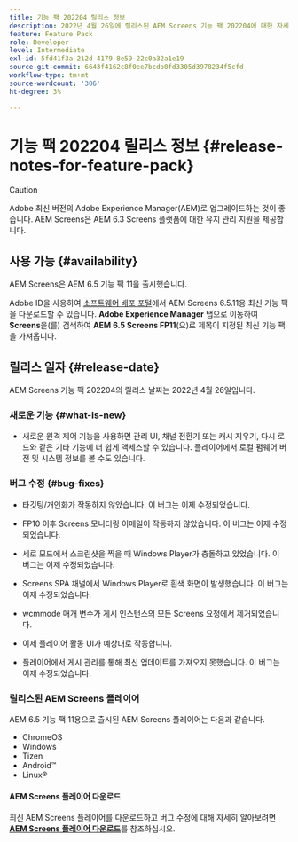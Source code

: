 ```yaml
---
title: 기능 팩 202204 릴리스 정보
description: 2022년 4월 26일에 릴리스된 AEM Screens 기능 팩 202204에 대한 자세한 내용을 알아보십시오.
feature: Feature Pack
role: Developer
level: Intermediate
exl-id: 5fd41f3a-212d-4179-8e59-22c0a32a1e19
source-git-commit: 6643f4162c8f0ee7bcdb0fd3305d3978234f5cfd
workflow-type: tm+mt
source-wordcount: '306'
ht-degree: 3%

---
```


# 기능 팩 202204 릴리스 정보 {#release-notes-for-feature-pack}

>[!CAUTION]
>Adobe 최신 버전의 Adobe Experience Manager(AEM)로 업그레이드하는 것이 좋습니다. AEM Screens은 AEM 6.3 Screens 플랫폼에 대한 유지 관리 지원을 제공합니다.

## 사용 가능 {#availability}

AEM Screens은 AEM 6.5 기능 팩 11을 출시했습니다.

Adobe ID을 사용하여 [소프트웨어 배포 포털](https://experience.adobe.com/#/downloads/content/software-distribution/en/aem.html)에서 AEM Screens 6.5.11용 최신 기능 팩을 다운로드할 수 있습니다. **Adobe Experience Manager** 탭으로 이동하여 **Screens**&#x200B;을(를) 검색하여 **AEM 6.5 Screens FP11**(으)로 제목이 지정된 최신 기능 팩을 가져옵니다.

## 릴리스 일자 {#release-date}

AEM Screens 기능 팩 202204의 릴리스 날짜는 2022년 4월 26일입니다.

### 새로운 기능 {#what-is-new}

* 새로운 원격 제어 기능을 사용하면 관리 UI, 채널 전환기 또는 캐시 지우기, 다시 로드와 같은 기타 기능에 더 쉽게 액세스할 수 있습니다. 플레이어에서 로컬 펌웨어 버전 및 시스템 정보를 볼 수도 있습니다.

### 버그 수정 {#bug-fixes}

* 타깃팅/개인화가 작동하지 않았습니다. 이 버그는 이제 수정되었습니다.

* FP10 이후 Screens 모니터링 이메일이 작동하지 않았습니다. 이 버그는 이제 수정되었습니다.

* 세로 모드에서 스크린샷을 찍을 때 Windows Player가 충돌하고 있었습니다. 이 버그는 이제 수정되었습니다.

* Screens SPA 채널에서 Windows Player로 흰색 화면이 발생했습니다. 이 버그는 이제 수정되었습니다.

* wcmmode 매개 변수가 게시 인스턴스의 모든 Screens 요청에서 제거되었습니다.

* 이제 플레이어 활동 UI가 예상대로 작동합니다.

* 플레이어에서 게시 관리를 통해 최신 업데이트를 가져오지 못했습니다. 이 버그는 이제 수정되었습니다.

### 릴리스된 AEM Screens 플레이어

AEM 6.5 기능 팩 11용으로 출시된 AEM Screens 플레이어는 다음과 같습니다.

* ChromeOS
* Windows
* Tizen
* Android™
* Linux®

#### AEM Screens 플레이어 다운로드

최신 AEM Screens 플레이어를 다운로드하고 버그 수정에 대해 자세히 알아보려면 **[AEM Screens 플레이어 다운로드](https://download.macromedia.com/screens/index.html)**&#x200B;를 참조하십시오.
